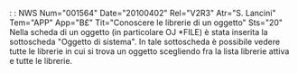  :  : NWS Num="001564" Date="20100402" Rel="V2R3" Atr="S. Lancini" Tem="APP" App="B£" Tit="Conoscere le librerie di un oggetto" Sts="20"
Nella scheda di un oggetto (in particolare OJ *FILE) è stata inserita la sottoscheda "Oggetto di sistema".
In tale sottoscheda è possibile vedere tutte le librerie in cui si trova un oggetto scegliendo fra la lista librerie attiva e tutte le librerie.
